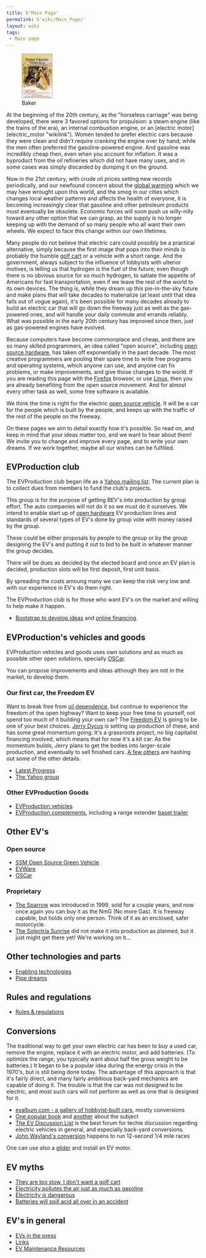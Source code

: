 ```yaml
---
title: b'Main Page'
permalink: b'wiki/Main_Page/'
layout: wiki
tags:
 - Main page
---
```


<center>
</center>

<figure>
<img src="Yet-another-baker-ad.jpg" title="Baker" alt="Baker" width="80" /><figcaption>Baker</figcaption>
</figure>At the beginning of the 20th century, as the "horseless
carriage" was being developed, there were 3 favored options for
propulsion: a steam engine (like the trains of the era), an internal
combustion engine, or an [electric motor](electric_motor "wikilink").
Women tended to prefer electric cars because they were clean and didn't
require cranking the engine over by hand; while the men often preferred
the gasoline-powered engine. And gasoline was incredibly cheap then,
even when you account for inflation. It was a byproduct from the oil
refineries which did not have many uses, and in some cases was simply
discarded by dumping it on the ground.

Now in the 21st century, with crude oil prices setting new records
periodically, and our newfound concern about the [global
warming](global_warming "wikilink") which we may have wrought upon this
world, and the smog in our cities which changes local weather patterns
and affects the health of everyone, it is becoming increasingly clear
that gasoline and other petroleum products must eventually be obsolete.
Economic forces will soon push us willy-nilly toward any other option
that we can grasp, as the supply is no longer keeping up with the demand
of so many people who all want their own wheels. We expect to face this
change within our own lifetimes.

Many people do not believe that electric cars could possibly be a
practical alternative, simply because the first image that pops into
their minds is probably the humble [golf cart](golf_cart "wikilink") or
a vehicle with a short range. And the government, always subject to the
influence of lobbyists with ulterior motives, is telling us that
hydrogen is the fuel of the future; even though there is no obvious
source for so much hydrogen, to satiate the appetite of Americans for
fast transportation, even if we leave the rest of the world to its own
devices. The thing is, while they dream up this pie-in-the-sky future
and make plans that will take decades to materialize (at least until
that idea falls out of vogue again), it's been possible for many decades
already to build an electric car that will go down the freeway just as
well as the gas-powered ones, and will handle your daily commute and
errands reliably. What was possible in the early 20th century has
improved since then, just as gas-powered engines have evolved.

Because computers have become commonplace and cheap, and there are so
many skilled programmers, an idea called "open source", including [open
source hardware](open_source_hardware "wikilink"), has taken off
exponentially in the past decade. The most creative programmers are
pooling their spare time to write free programs and operating systems,
which anyone can use, and anyone can fix problems, or make improvements,
and give those changes to the world. If you are reading this page with
the [Firefox](http://www.mozilla.com/firefox/) browser, or use
[Linux](wikipedia:Linux "wikilink"), then you are already benefiting
from the open source movement. And for almost every other task as well,
some free software is available.

We think the time is right for the electric [open source
vehicle](open_source_vehicle "wikilink"). It will be a car for the
people which is built by the people, and keeps up with the traffic of
the rest of the people on the freeway.

On these pages we aim to detail exactly how it's possible. So read on,
and keep in mind that your ideas matter too, and we want to hear about
them! We invite you to change and improve every page, and to write your
own dreams. If we work together, maybe all our wishes can be fulfilled.

EVProduction club
-----------------

The EVProduction club began life as a [Yahoo mailing
list](http://groups.yahoo.com/group/EVProduction/). The current plan is
to collect dues from members to fund the club's projects.

This group is for the purpose of getting BEV's into production by group
effort. The auto companies will not do it so we must do it ourselves. We
intend to enable start up of [open
hardware](wikipedia:open_hardware "wikilink") EV production lines and
standards of several types of EV's done by group vote with money raised
by the group.

These could be either proposals by people to the group or by the group
designing the EV's and putting it out to bid to be built in whatever
manner the group decides.

There will be dues as decided by the elected board and once an EV plan
is decided, production slots will be first deposit, first unit basis.

By spreading the costs amoung many we can keep the risk very low and
with our experience in EV's do them right.

The EVProduction club is for those who want EV's on the market and
willing to help make it happen.

-   [Bootstrap to develop
    ideas](http://www.bootstrapaustin.org/wiki/index.php/Welcome_to_the_Bootstrap_Network)
    and [online
    financing](http://www.bootstrapaustin.org/wiki/index.php/Bootstrap_Online_Financing).

EVProduction's vehicles and goods
---------------------------------

EVProduction vehicles and goods uses own solutions and as much as
possible other open solutions, specially [OSCar](/wiki/OSCar "wikilink").

You can propose improvements and ideas although they are not in the
market, to develop them.

### Our first car, the Freedom EV

Want to break free from [oil dependence](oil_dependence "wikilink"), but
continue to experience the freedom of the open highway? Want to keep
your free time to yourself, not spend too much of it building your own
car? The [Freedom EV](/wiki/Freedom_EV "wikilink") is going to be one of your
best choices. [Jerry Dycus](/wiki/Jerry_Dycus "wikilink") is setting up
production of these, and has some great momentum going. It's a
grassroots project, no big capitalist financing involved, which means
that for now it's a kit car. As the momentum builds, Jerry plans to get
the bodies into larger-scale production, and eventually to sell finished
cars. [A few others](/wiki/EVProduction:Community_Portal "wikilink") are
hashing out some of the other details.

-   [Latest Progress](/wiki/Progress_Pics "wikilink")
-   [The Yahoo group](http://autos.groups.yahoo.com/group/EVProduction/)

### Other EVProduction Goods

-   [EVProduction vehicles](/wiki/EVProduction_vehicles "wikilink").
-   [EVProduction complements](/wiki/EVProduction_complements "wikilink"),
    including a range extender [baset trailer](baset_trailer "wikilink")

Other EV's
----------

### Open source

-   [SSM Open Source Green Vehicle](http://www.osgv.org/).
-   [EVWare](http://www.fastbk.com/EVware/)
-   [OSCar](/wiki/OSCar "wikilink")

### Proprietary

-   [The Sparrow](http://www.myersmotors.com/) was introduced in 1999,
    sold for a couple years, and now once again you can buy it as the
    NmG (No more Gas). It is freeway capable, but holds only one person.
    Think of it as an enclosed, safer motorcycle.
-   [The Solectria Sunrise](http://www.austinev.org/evalbum/655.html)
    did not make it into production as planned, but it just might get
    there yet! We're working on it...

Other technologies and parts
----------------------------

-   [Enabling technologies](/wiki/Enabling_technologies "wikilink")
-   [Pipe dreams](/wiki/Pipe_dreams "wikilink")

Rules and regulations
---------------------

-   [Rules & regulations](/wiki/Rules_&_regulations "wikilink")

Conversions
-----------

The traditional way to get your own electric car has been to buy a used
car, remove the engine, replace it with an electric motor, and add
batteries. (To optimize the range, you typically want about half the
gross weight to be batteries.) It began to be a popular idea during the
energy crisis in the 1970's, but is still being done today. The
advantage of this approach is that it's fairly direct, and many fairly
ambitious back-yard mechanics are capable of doing it. The trouble is
that the car was not designed to be electric, and most such cars will
not perform as well as one that is designed for it.

-   [evalbum.com - a gallery of hobbyist-built
    cars](http://evalbum.com), mostly conversions
-   [One popular
    book](http://www.amazon.com/gp/product/0830642315/qid=1134363859/sr=8-2/ref=pd_bbs_2/103-1555072-2363021?n=507846&s=books&v=glance)
    and
    [another](http://www.amazon.com/gp/product/1879857944/qid=1134363859/sr=8-1/ref=pd_bbs_1/103-1555072-2363021?n=507846&s=books&v=glance)
    about the subject
-   [The EV Discussion List](http://www.evdl.org/) is the best forum for
    techie discussion regarding electric vehicles in general, and
    especially back-yard conversions.
-   [John Wayland's
    conversion](http://www.plasmaboyracing.com/whitezombie.php) happens
    to run 12-second 1/4 mile races

One can use also a [glider](glider "wikilink") and install an EV motor.

EV myths
--------

-   [They are too slow, I don't want a golf
    cart](/wiki/They_are_too_slow,_I_don't_want_a_golf_cart "wikilink")
-   [Electricity pollutes the air just as much as
    gasoline](/wiki/Electricity_pollutes_the_air_just_as_much_as_gasoline "wikilink")
-   [Electricity is dangerous](/wiki/Electricity_is_dangerous "wikilink")
-   [Batteries will spill acid all over in an
    accident](/wiki/Batteries_will_spill_acid_all_over_in_an_accident "wikilink")

EV's in general
---------------

-   [EVs in the press](/wiki/EVs_in_the_press "wikilink")
-   [Links](/wiki/Links "wikilink")
-   [EV Maintenance Resources](/wiki/EV_Maintenance_Resources "wikilink")
